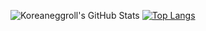 

![Koreaneggroll's GitHub Stats](https://github-readme-stats.vercel.app/api?username=koreaneggroll)
[![Top Langs](https://github-readme-stats.vercel.app/api/top-langs/?username=koreaneggroll&layout=compact)](https://github.com/koreaneggroll/github-readme-stats)

